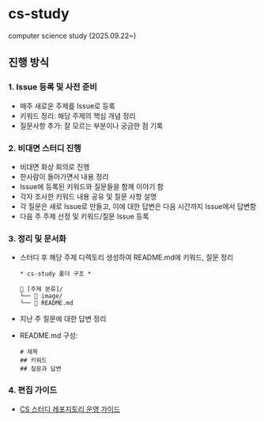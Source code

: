# cs-study

computer science study (2025.09.22~)

## 진행 방식

### 1️. Issue 등록 및 사전 준비

- 매주 새로운 주제를 Issue로 등록
- 키워드 정리: 해당 주제의 핵심 개념 정리
- 질문사항 추가: 잘 모르는 부분이나 궁금한 점 기록

### 2. 비대면 스터디 진행

- 비대면 화상 회의로 진행
- 한사람이 돌아가면서 내용 정리
- Issue에 등록된 키워드와 질문들을 함께 이야기 함
- 각자 조사한 키워드 내용 공유 및 질문 사항 설명
- 각 질문은 새로 Issue로 만들고, 이에 대한 답변은 다음 시간까지 Issue에서 답변함
- 다음 주 주제 선정 및 키워드/질문 Issue 등록

### 3. 정리 및 문서화

- 스터디 후 해당 주제 디렉토리 생성하여 README.md에 키워드, 질문 정리

  ```
  * cs-study 폴더 구조 *

  📁 [주제 분류]/
  └── 📁 image/
  └── 📄 README.md
  ```

- 지난 주 질문에 대한 답변 정리

- README.md 구성:

  ```
  # 제목
  ## 키워드
  ## 질문과 답변
  ```

### 4. 편집 가이드

- [CS 스터디 레포지토리 운영 가이드](./%EC%9E%91%EC%84%B1-%EA%B0%80%EC%9D%B4%EB%93%9C/README.md)
